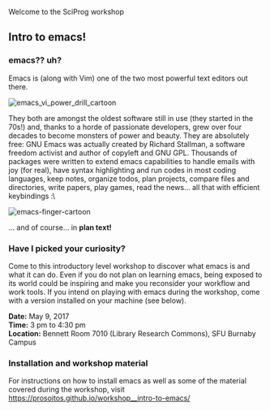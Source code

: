 Welcome to the SciProg workshop
## Intro to emacs!

### emacs?? uh?

Emacs is (along with Vim) one of the two most powerful text editors out there. 


![emacs_vi_power_drill_cartoon](https://cloud.githubusercontent.com/assets/4634851/24690470/d2a36b54-1981-11e7-9995-5a552c2d8b5e.png)


They both are amongst the oldest software still in use (they started in the 70s!) and, thanks to a horde of passionate developers, grew over four decades to become monsters of power and beauty. They are absolutely free: GNU Emacs was actually created by Richard Stallman, a software freedom activist and author of copyleft and GNU GPL. Thousands of packages were written to extend emacs capabilities to handle emails with joy (for real), have syntax highlighting and run codes in most coding languages, keep notes, organize todos, plan projects, compare files and directories, write papers, play games, read the news... all that with efficient keybindings :\


![emacs-finger-cartoon](https://cloud.githubusercontent.com/assets/4634851/24690468/d00bb8b0-1981-11e7-9f1e-d5b88729f7fc.png)


... and of course... in **plan text!**


### Have I picked your curiosity?

Come to this introductory level workshop to discover what emacs is and what it can do. Even if you do not plan on learning emacs, being exposed to its world could be inspiring and make you reconsider your workflow and work tools. If you intend on playing with emacs during the workshop, come with a version installed on your machine (see below).

**Date:** May 9, 2017  
**Time:** 3 pm to 4:30 pm  
**Location:** Bennett Room 7010 (Library Research Commons), SFU Burnaby Campus


### Installation and workshop material

For instructions on how to install emacs as well as some of the material covered during the workshop, visit https://prosoitos.github.io/workshop__intro-to-emacs/
